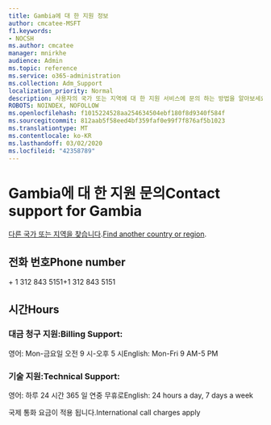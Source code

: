 ```yaml
---
title: Gambia에 대 한 지원 정보
author: cmcatee-MSFT
f1.keywords:
- NOCSH
ms.author: cmcatee
manager: mnirkhe
audience: Admin
ms.topic: reference
ms.service: o365-administration
ms.collection: Adm_Support
localization_priority: Normal
description: 사용자의 국가 또는 지역에 대 한 지원 서비스에 문의 하는 방법을 알아보세요.
ROBOTS: NOINDEX, NOFOLLOW
ms.openlocfilehash: f1015224528aa254634504ebf180f8d9340f584f
ms.sourcegitcommit: 812aab5f58eed4bf359faf0e99f7f876af5b1023
ms.translationtype: MT
ms.contentlocale: ko-KR
ms.lasthandoff: 03/02/2020
ms.locfileid: "42358789"
---
```

# <a name="contact-support-for-gambia"></a><span data-ttu-id="ba8cc-103">Gambia에 대 한 지원 문의</span><span class="sxs-lookup"><span data-stu-id="ba8cc-103">Contact support for Gambia</span></span>

<span data-ttu-id="ba8cc-104">[다른 국가 또는 지역을 찾습니다](../contact-support-for-business-products.md).</span><span class="sxs-lookup"><span data-stu-id="ba8cc-104">[Find another country or region](../contact-support-for-business-products.md).</span></span>

## <a name="phone-number"></a><span data-ttu-id="ba8cc-105">전화 번호</span><span class="sxs-lookup"><span data-stu-id="ba8cc-105">Phone number</span></span>
<span data-ttu-id="ba8cc-106">+ 1 312 843 5151</span><span class="sxs-lookup"><span data-stu-id="ba8cc-106">+1 312 843 5151</span></span>

## <a name="hours"></a><span data-ttu-id="ba8cc-107">시간</span><span class="sxs-lookup"><span data-stu-id="ba8cc-107">Hours</span></span>
### <a name="billing-support"></a><span data-ttu-id="ba8cc-108">대금 청구 지원:</span><span class="sxs-lookup"><span data-stu-id="ba8cc-108">Billing Support:</span></span>

<span data-ttu-id="ba8cc-109">영어: Mon-금요일 오전 9 시-오후 5 시</span><span class="sxs-lookup"><span data-stu-id="ba8cc-109">English: Mon-Fri 9 AM-5 PM</span></span>

### <a name="technical-support"></a><span data-ttu-id="ba8cc-110">기술 지원:</span><span class="sxs-lookup"><span data-stu-id="ba8cc-110">Technical Support:</span></span>

<span data-ttu-id="ba8cc-111">영어: 하루 24 시간 365 일 연중 무휴로</span><span class="sxs-lookup"><span data-stu-id="ba8cc-111">English: 24 hours a day, 7 days a week</span></span>

<span data-ttu-id="ba8cc-112">국제 통화 요금이 적용 됩니다.</span><span class="sxs-lookup"><span data-stu-id="ba8cc-112">International call charges apply</span></span>
